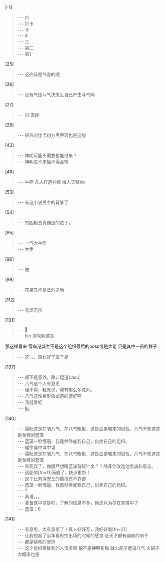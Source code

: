 
[-1] 
>--- 爪<br>
>--- 打卡<br>
>--- 卡<br>
>--- 4<br>
>--- 三<br>
>--- 第二<br>
>--- 第1<br>

[25] 
>--- 这应该是气道的吧<br>

[26] 
>--- 没有气压斗气决怎么自己产生斗气啊<br>

[27] 
>--- 只  去掉<br>

[28] 
>--- 经典对比当初方黑吞窍也是这般<br>

[43] 
>--- 神明可能不需要也能过来？<br>
>--- 神明过不来怪不得会输<br>

[46] 
>--- 牛啊
凡人打造神器
矮人天赋nb<br>

[53] 
>--- 有这小说男主的背景了<br>

[54] 
>--- 穷凶极恶青铜级的孩子，<br>

[95] 
>--- 一气大手印<br>
>--- 大手<br>

[96] 
>--- 被<br>

[99] 
>--- 花裙岛不是法外之地<br>

[112] 
>--- 有烟无伤<br>

[131] 
>--- 🐶<br>
>--- hjh
演戏啊这是

那这样看来
雪鸟港城主不是这个组织最后的boss或是大佬
只是其中一员的样子<br>
>--- 这，，，策划好了属于是<br>

[137] 
>--- 都不是意外，除非运道(ಡωಡ)<br>
>--- 八气这个人有意思<br>
>--- 怪不得，我就说，哪有那么多意外。<br>
>--- 八气这性格形象塑造的挺好啊<br>
>--- 我挺看好<br>
>--- 挺<br>

[140] 
>--- 霜吐这是在骗八气，在八气眼里，这是血亲城来的狠伐，八气不知道这是龙狮的蓝藻<br>
>--- 蓝藻一脸懵逼，我竟然卧底我自己，出卖自己的组织。<br>
>--- 碟中谍中谍中谍<br>
>--- 霜吐这是在骗八气，在八气眼里，这是血亲城来的狠伐，八气不知道这是龙狮的蓝藻<br>
>--- 笑死我了，你居然想叫蓝澡背叛针金？？除非你改造他灵魂和意志。<br>
>--- 这剧情[fn=11]简直了…快点更新！<br>
>--- 这个比刺探安丘的情报还不靠谱<br>
>--- 蓝藻一脸懵逼，我竟然卧底我自己，出卖自己的组织。<br>
>--- ?<br>
>--- 离谱。。。<br>
>--- 准备碟中谍是吧，了解的信息不多，你还以为尽在掌握中了<br>
>--- 蓝藻：6<br>

[141] 
>--- 有意思，太有意思了！真人好好写，我好好看[fn=21]<br>
>--- 让我想起了当年看影宗出场的时候的感觉 全天下都有幽魂的暗子<br>
>--- 都是宿命的安排<br>
>--- 这个组织牵扯到的人很多啊
怕不是神明布局
就火胡子邀请八气
火胡子大概率也是<br>
